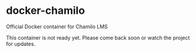 # docker-chamilo
Official Docker container for Chamilo LMS

This container is not ready yet. Please come back soon or watch the project for updates.
